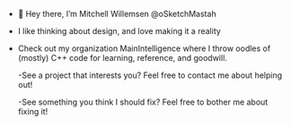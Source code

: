 - 👋 Hey there, I’m Mitchell Willemsen @oSketchMastah

- I like thinking about design, and love making it a reality

- Check out my organization MainIntelligence where I throw oodles of (mostly) C++ code for learning, reference, and goodwill.
  
  -See a project that interests you? Feel free to contact me about helping out!
  
  -See something you think I should fix? Feel free to bother me about fixing it!
